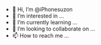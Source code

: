 - 👋 Hi, I’m @iPhonesuzon
- 👀 I’m interested in ...
- 🌱 I’m currently learning ...
- 💞️ I’m looking to collaborate on ...
- 📫 How to reach me ...

<!---
iPhonesuzon/iPhonesuzon is a ✨ special ✨ repository because its `README.md` (this file) appears on your GitHub profile.
You can click the Preview link to take a look at your changes.
--->
